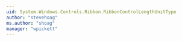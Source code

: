 ```yaml
---
uid: System.Windows.Controls.Ribbon.RibbonControlLengthUnitType
author: "stevehoag"
ms.author: "shoag"
manager: "wpickett"
---
```

